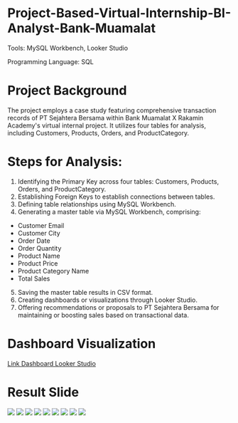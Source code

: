 # Project-Based-Virtual-Internship-BI-Analyst-Bank-Muamalat

Tools: MySQL Workbench, Looker Studio

Programming Language: SQL

# Project Background
The project employs a case study featuring comprehensive transaction records of PT Sejahtera Bersama within Bank Muamalat X Rakamin Academy's virtual internal project. It utilizes four tables for analysis, including Customers, Products, Orders, and ProductCategory.

# Steps for Analysis:
1. Identifying the Primary Key across four tables: Customers, Products, Orders, and ProductCategory.
2. Establishing Foreign Keys to establish connections between tables.
3. Defining table relationships using MySQL Workbench.
4. Generating a master table via MySQL Workbench, comprising:

- Customer Email
- Customer City
- Order Date
- Order Quantity
- Product Name
- Product Price
- Product Category Name
- Total Sales

5. Saving the master table results in CSV format.
6. Creating dashboards or visualizations through Looker Studio.
7. Offering recommendations or proposals to PT Sejahtera Bersama for maintaining or boosting sales based on transactional data.

# Dashboard Visualization
[Link Dashboard Looker Studio](https://lookerstudio.google.com/reporting/19a54801-7509-4b24-af8e-f746f647fc7c)
   </p>

# Result Slide
<img src="images/image 0.jpg" width="auto" height="auto">
<img src="images/image 1.jpg" width="auto" height="auto">
<img src="images/image 2.jpg" width="auto" height="auto">
<img src="images/image 3.jpg" width="auto" height="auto">
<img src="images/image 4.jpg" width="auto" height="auto">
<img src="images/image 5.jpg" width="auto" height="auto">
<img src="images/image 6.jpg" width="auto" height="auto">
<img src="images/image 7.jpg" width="auto" height="auto">
<img src="images/image 8.jpg" width="auto" height="auto">
